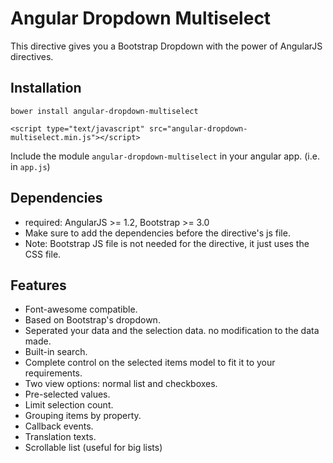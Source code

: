 # Angular Dropdown Multiselect
This directive gives you a Bootstrap Dropdown with the power of AngularJS directives.

## Installation
```
bower install angular-dropdown-multiselect
```
```
<script type="text/javascript" src="angular-dropdown-multiselect.min.js"></script>
```
Include the module `angular-dropdown-multiselect` in your angular app. (i.e. in `app.js`)


## Dependencies
- required: AngularJS >= 1.2, Bootstrap >= 3.0
- Make sure to add the dependencies before the directive's js file.
- Note: Bootstrap JS file is not needed for the directive, it just uses the CSS file.

## Features
- Font-awesome compatible.
- Based on Bootstrap's dropdown.
- Seperated your data and the selection data. no modification to the data made.
- Built-in search.
- Complete control on the selected items model to fit it to your requirements.
- Two view options: normal list and checkboxes.
- Pre-selected values.
- Limit selection count.
- Grouping items by property.
- Callback events.
- Translation texts.
- Scrollable list (useful for big lists)